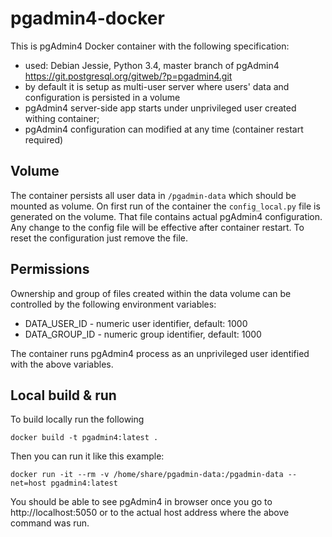 # pgadmin4-docker
This is pgAdmin4 Docker container with the following specification:

 - used: Debian Jessie, Python 3.4, master branch of pgAdmin4 https://git.postgresql.org/gitweb/?p=pgadmin4.git 
 - by default it is setup as multi-user server where users' data and configuration is persisted in a volume
 - pgAdmin4 server-side app starts under unprivileged user created withing container;
 - pgAdmin4 configuration can modified at any time (container restart required)

## Volume

The container persists all user data in `/pgadmin-data` which should be mounted as volume. On first run of the container the `config_local.py` file is generated on the volume. That file contains actual pgAdmin4 configuration. Any change to the config file will be effective after container restart. To reset the configuration just remove the file.

## Permissions

Ownership and group of files created within the data volume can be controlled by the following environment variables:

 - DATA_USER_ID - numeric user identifier, default: 1000
 - DATA_GROUP_ID - numeric group identifier, default: 1000

The container runs pgAdmin4 process as an unprivileged user identified with the above variables.

## Local build & run

To build locally run the following

    docker build -t pgadmin4:latest .

Then you can run it like this example:

    docker run -it --rm -v /home/share/pgadmin-data:/pgadmin-data --net=host pgadmin4:latest

You should be able to see pgAdmin4 in browser once you go to http://localhost:5050 or to the actual host address where the above command was run.

